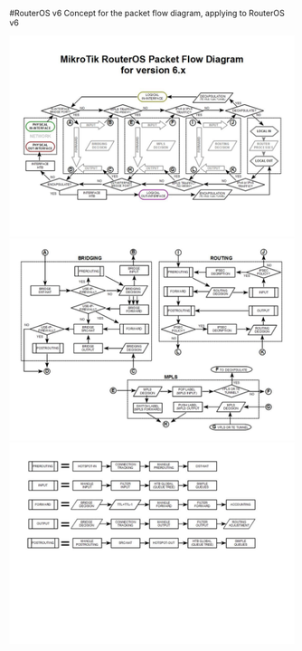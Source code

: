 
#RouterOS v6
Concept for the packet flow diagram, applying to RouterOS v6

![Packet Flow Diagram Part 1](https://raw.githubusercontent.com/clabs/routeros-toolbox/master/resources/PacketFlowDiagram_v6_page1.jpg)
![Packet Flow Diagram Part 2](https://raw.githubusercontent.com/clabs/routeros-toolbox/master/resources/PacketFlowDiagram_v6_page2.jpg)
![Packet Flow Diagram Part 3](https://raw.githubusercontent.com/clabs/routeros-toolbox/master/resources/PacketFlowDiagram_v6_page3.jpg)
